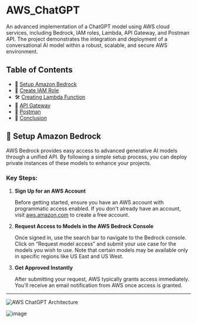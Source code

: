 # AWS_ChatGPT

An advanced implementation of a ChatGPT model using AWS cloud services, including Bedrock, IAM roles, Lambda, API Gateway, and Postman API. The project demonstrates the integration and deployment of a conversational AI model within a robust, scalable, and secure AWS environment.

## Table of Contents
- 📐 [Setup Amazon Bedrock](#setup-amazon-bedrock)
- 🔨 [Create IAM Role](#create-iam-role)
- 🛠️ [Creating Lambda Function](#creating-lambda-function)
- 🔩 [API Gateway](#api-gateway)
- 🧪 [Postman](#postman)
- 💭 [Conclusion](#conclusion)

## 📐 Setup Amazon Bedrock

AWS Bedrock provides easy access to advanced generative AI models through a unified API. By following a simple setup process, you can deploy private instances of these models to enhance your projects.

### Key Steps:

1. **Sign Up for an AWS Account**

   Before getting started, ensure you have an AWS account with programmatic access enabled. If you don't already have an account, visit [aws.amazon.com](https://aws.amazon.com) to create a free account.

2. **Request Access to Models in the AWS Bedrock Console**

   Once signed in, use the search bar to navigate to the Bedrock console. Click on “Request model access” and submit your use case for the models you wish to use. Note that certain models may be available only in specific regions like US East and US West.

3. **Get Approved Instantly**

   After submitting your request, AWS typically grants access immediately. You'll receive an email notification from AWS once access is granted.

---

![AWS ChatGPT Architecture](https://github.com/user-attachments/assets/1a9fe8cb-f661-411a-ac4e-1dc9a12a946d)




![image](https://github.com/user-attachments/assets/df3d3c78-d2ca-47b0-90e3-0e5a33e7255e)
